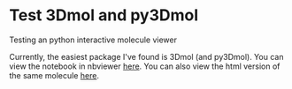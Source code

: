 # Test 3Dmol and py3Dmol

Testing an python interactive molecule viewer

Currently, the easiest package I've found is 3Dmol (and py3Dmol).  You can view the notebook in nbviewer [here](http://nbviewer.jupyter.org/github/ageller/EmeryInteractive/blob/master/test/test3Dmol.ipynb?flush_cache=true).  You can also view the html version of the same molecule [here](https://ageller.github.io/EmeryInteractive/test/).
